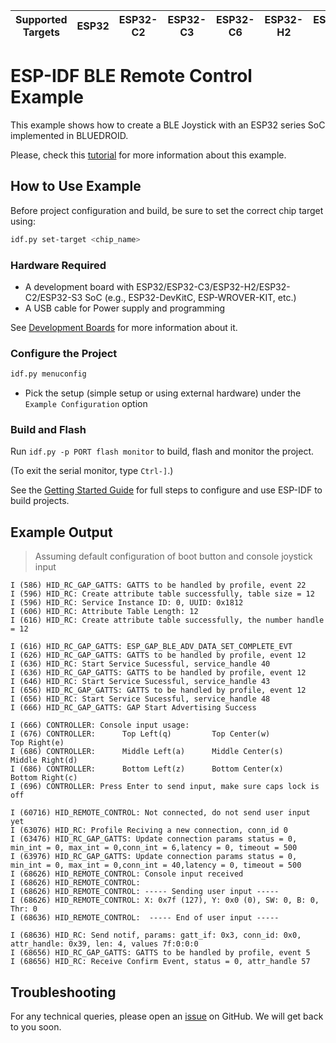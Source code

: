 | Supported Targets | ESP32 | ESP32-C2 | ESP32-C3 | ESP32-C6 | ESP32-H2 | ESP32-S3 |
| ----------------- | ----- | -------- | -------- | -------- | -------- | -------- |

# ESP-IDF BLE Remote Control Example

This example shows how to create a BLE Joystick with an ESP32 series SoC implemented in BLUEDROID. 

Please, check this [tutorial](tutorial/controller_walkthrough.md) for more information about this example.

## How to Use Example

Before project configuration and build, be sure to set the correct chip target using:

```bash
idf.py set-target <chip_name>
```

### Hardware Required

* A development board with ESP32/ESP32-C3/ESP32-H2/ESP32-C2/ESP32-S3 SoC (e.g., ESP32-DevKitC, ESP-WROVER-KIT, etc.)
* A USB cable for Power supply and programming

See [Development Boards](https://www.espressif.com/en/products/devkits) for more information about it.

### Configure the Project

```bash
idf.py menuconfig
```

* Pick the setup (simple setup or using external hardware) under the `Example Configuration` option

### Build and Flash

Run `idf.py -p PORT flash monitor` to build, flash and monitor the project.

(To exit the serial monitor, type ``Ctrl-]``.)

See the [Getting Started Guide](https://idf.espressif.com/) for full steps to configure and use ESP-IDF to build projects.

## Example Output
> Assuming default configuration of boot button and console joystick input
```
I (586) HID_RC_GAP_GATTS: GATTS to be handled by profile, event 22
I (596) HID_RC: Create attribute table successfully, table size = 12
I (596) HID_RC: Service Instance ID: 0, UUID: 0x1812
I (606) HID_RC: Attribute Table Length: 12
I (616) HID_RC: Create attribute table successfully, the number handle = 12

I (616) HID_RC_GAP_GATTS: ESP_GAP_BLE_ADV_DATA_SET_COMPLETE_EVT
I (626) HID_RC_GAP_GATTS: GATTS to be handled by profile, event 12
I (636) HID_RC: Start Service Sucessful, service_handle 40
I (636) HID_RC_GAP_GATTS: GATTS to be handled by profile, event 12
I (646) HID_RC: Start Service Sucessful, service_handle 43
I (656) HID_RC_GAP_GATTS: GATTS to be handled by profile, event 12
I (656) HID_RC: Start Service Sucessful, service_handle 48
I (666) HID_RC_GAP_GATTS: GAP Start Advertising Success

I (666) CONTROLLER: Console input usage:
I (676) CONTROLLER: 	 Top Left(q) 		 Top Center(w) 			 Top Right(e)
I (686) CONTROLLER: 	 Middle Left(a) 	 Middle Center(s) 	 Middle Right(d)
I (686) CONTROLLER: 	 Bottom Left(z) 	 Bottom Center(x) 	 Bottom Right(c)
I (696) CONTROLLER: Press Enter to send input, make sure caps lock is off

I (60716) HID_REMOTE_CONTROL: Not connected, do not send user input yet
I (63076) HID_RC: Profile Reciving a new connection, conn_id 0
I (63476) HID_RC_GAP_GATTS: Update connection params status = 0, min_int = 0, max_int = 0,conn_int = 6,latency = 0, timeout = 500
I (63976) HID_RC_GAP_GATTS: Update connection params status = 0, min_int = 0, max_int = 0,conn_int = 40,latency = 0, timeout = 500
I (68626) HID_REMOTE_CONTROL: Console input received
I (68626) HID_REMOTE_CONTROL:  
I (68626) HID_REMOTE_CONTROL: ----- Sending user input -----
I (68626) HID_REMOTE_CONTROL: X: 0x7f (127), Y: 0x0 (0), SW: 0, B: 0, Thr: 0
I (68636) HID_REMOTE_CONTROL:  ----- End of user input ----- 

I (68636) HID_RC: Send notif, params: gatt_if: 0x3, conn_id: 0x0, attr_handle: 0x39, len: 4, values 7f:0:0:0
I (68656) HID_RC_GAP_GATTS: GATTS to be handled by profile, event 5
I (68656) HID_RC: Receive Confirm Event, status = 0, attr_handle 57

```

## Troubleshooting

For any technical queries, please open an [issue](https://github.com/espressif/esp-idf/issues) on GitHub. We will get back to you soon.
